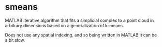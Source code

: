# smeans
MATLAB iterative algorithm that fits a simplicial complex to a point cloud in arbitrary dimensions based on a generalization of k-means.

Does not use any spatial indexing, and so being written in MATLAB it can be a bit slow.


